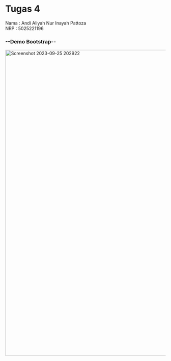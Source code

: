 # Tugas 4
Nama  : Andi Aliyah Nur Inayah Pattoza <br>
NRP   : 5025221196

<h3>--Demo Bootstrap--</h3>
<img width="960" alt="Screenshot 2023-09-25 202922" src="https://github.com/Aliyah-Pattoza/P-Web-G/assets/127922043/1299e599-b23c-45c8-a45c-cee9b1a0b114">
